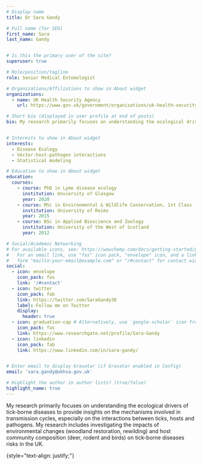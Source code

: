 ```yaml
---
# Display name
title: Dr Sara Gandy

# Full name (for SEO)
first_name: Sara
last_name: Gandy


# Is this the primary user of the site?
superuser: true

# Role/position/tagline
role: Senior Medical Entomologist

# Organizations/Affiliations to show in About widget
organizations:
  - name: UK Health Security Agency 
    url: https://www.gov.uk/government/organisations/uk-health-security-agency

# Short bio (displayed in user profile at end of posts)
bio: My research primarily focuses on understanding the ecological drivers of tick-borne diseases to provide insights on the mechanisms involved in transmission cycles, especially on the interactions between ticks, hosts and pathogens. My research includes investigating the impacts of environmental changes (woodland restoration, rewilding) and host community composition (deer, rodent and birds) on tick-borne diseases risks in the UK. Some of my findings uncovered an opposing effect of deer densities on Lyme disease hazard through their positive effects on tick density and negative effects on infection prevalence. I also published work looking at spatiotemporal changes in tick distribution using passive surveillance data and I am currently leading the National Tick Survey, which involves collaborating with stakeholders in thirty National Parks and recreational areas to collect ticks and test them for various tick-transmitted pathogens. The goal is to understand disease hazard and temporal variation in areas visited by members of the public and deliver tick awareness messages. 


# Interests to show in About widget
interests:
  - Disease Ecology
  - Vector-host-pathogen interactions
  - Statistical modeling

# Education to show in About widget
education:
  courses:
    - course: PhD in Lyme disease ecology
      institution: Unviersity of Glasgow
      year: 2020
    - course: MSc in Environmental & Wildlife Conservation, 1st Class
      institution: University of Reims
      year: 2015
    - course: BSc in Applied Bioscience and Zoology
      institution: University of the West of Scotland
      year: 2012

# Social/Academic Networking
# For available icons, see: https://wowchemy.com/docs/getting-started/page-builder/#icons
#   For an email link, use "fas" icon pack, "envelope" icon, and a link in the
#   form "mailto:your-email@example.com" or "/#contact" for contact widget.
social:
  - icon: envelope
    icon_pack: fas
    link: '/#contact'
  - icon: twitter
    icon_pack: fab
    link: https://twitter.com/SaraGandy38
    label: Follow me on Twitter
    display:
      header: true
  - icon: graduation-cap # Alternatively, use `google-scholar` icon from `ai` icon pack
    icon_pack: fas
    link: https://www.researchgate.net/profile/Sara-Gandy
  - icon: linkedin
    icon_pack: fab
    link: https://www.linkedin.com/in/sara-gandy/


# Enter email to display Gravatar (if Gravatar enabled in Config)
email: 'sara.gandy@ukhsa.gov.uk'

# Highlight the author in author lists? (true/false)
highlight_name: true
---
```


My research primarily focuses on understanding the ecological drivers of tick-borne diseases to provide insights on the mechanisms involved in transmission cycles, especially on the interactions between ticks, hosts and pathogens. My research includes investigating the impacts of environmental changes (woodland restoration, rewilding) and host community composition (deer, rodent and birds) on tick-borne diseases risks in the UK. 

{style="text-align: justify;"}

